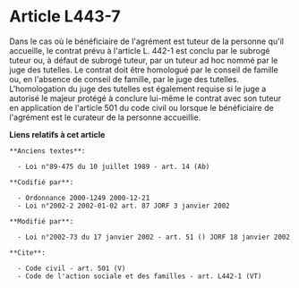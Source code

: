 # Article L443-7

Dans le cas où le bénéficiaire de l'agrément est tuteur de la personne qu'il accueille, le contrat prévu à l'article L. 442-1
est conclu par le subrogé tuteur ou, à défaut de subrogé tuteur, par un tuteur ad hoc nommé par le juge des tutelles. Le
contrat doit être homologué par le conseil de famille ou, en l'absence de conseil de famille, par le juge des tutelles.
L'homologation du juge des tutelles est également requise si le juge a autorisé le majeur protégé à conclure lui-même le
contrat avec son tuteur en application de l'article 501 du code civil ou lorsque le bénéficiaire de l'agrément est le
curateur de la personne accueillie.

**Liens relatifs à cet article**

	**Anciens textes**:

	  - Loi n°89-475 du 10 juillet 1989 - art. 14 (Ab)

	**Codifié par**:

	  - Ordonnance 2000-1249 2000-12-21
	  - Loi n°2002-2 2002-01-02 art. 87 JORF 3 janvier 2002

	**Modifié par**:

	  - Loi n°2002-73 du 17 janvier 2002 - art. 51 () JORF 18 janvier 2002

	**Cite**:

	  - Code civil - art. 501 (V)
	  - Code de l'action sociale et des familles - art. L442-1 (VT)
